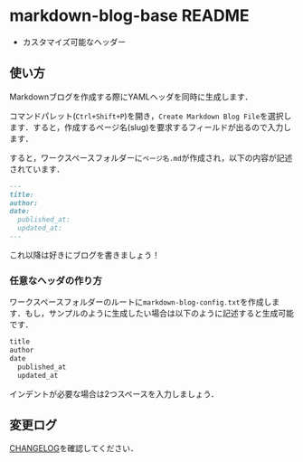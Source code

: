 # markdown-blog-base README

- カスタマイズ可能なヘッダー

## 使い方

Markdownブログを作成する際にYAMLヘッダを同時に生成します．

コマンドパレット(`Ctrl+Shift+P`)を開き，`Create Markdown Blog File`を選択します．すると，作成するページ名(slug)を要求するフィールドが出るので入力します．

すると，ワークスペースフォルダーに`ページ名.md`が作成され，以下の内容が記述されています．

```md
---
title:
author:
date:
  published_at:
  updated_at:
---
```

これ以降は好きにブログを書きましょう！

### 任意なヘッダの作り方

ワークスペースフォルダーのルートに`markdown-blog-config.txt`を作成します．もし，サンプルのように生成したい場合は以下のように記述すると生成可能です．

```txt
title
author
date
  published_at
  updated_at
```

インデントが必要な場合は2つスペースを入力しましょう．

## 変更ログ

[CHANGELOG](./CHANGELOG.md)を確認してください．
